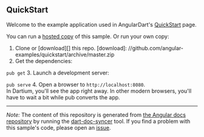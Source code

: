 

## QuickStart

Welcome to the example application used in AngularDart's
[QuickStart](https://webdev.dartlang.org/angular/quickstart) page.

You can run a [hosted copy](http://angular-examples.github.io/quickstart) of this sample. Or run your own copy:

1. Clone or [download][] this repo.
   [download]: //github.com/angular-examples/quickstart/archive/master.zip
2. Get the dependencies:

  `pub get`
3. Launch a development server:

  `pub serve`
4. Open a browser to `http://localhost:8080`.<br/>
  In Dartium, you'll see the app right away. In other modern browsers,
  you'll have to wait a bit while pub converts the app.



-------------------------------------------------------

*Note:* The content of this repository is generated from
[the Angular docs repository](//github.com/dart-lang/site-webdev/tree/master/public/docs/_examples/quickstart/dart) by running the
[dart-doc-syncer](//github.com/angular/dart-doc-syncer) tool.
If you find a problem with this sample's code, please open an
[issue](//github.com/dart-lang/site-webdev/issues/new?labels=example&title=%5BAngular%5D%5Bexample%5D%20quickstart%3A%20).
